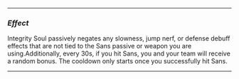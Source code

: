 __________________________________________________________________________
### ***Effect***
Integrity Soul passively negates any slowness, jump nerf, or defense debuff effects that are not tied to the Sans passive or weapon you are using.Additionally, every 30s, if you hit Sans, you and your team will receive a random bonus. The cooldown only starts once you successfully hit Sans.
__________________________________________________________________________
